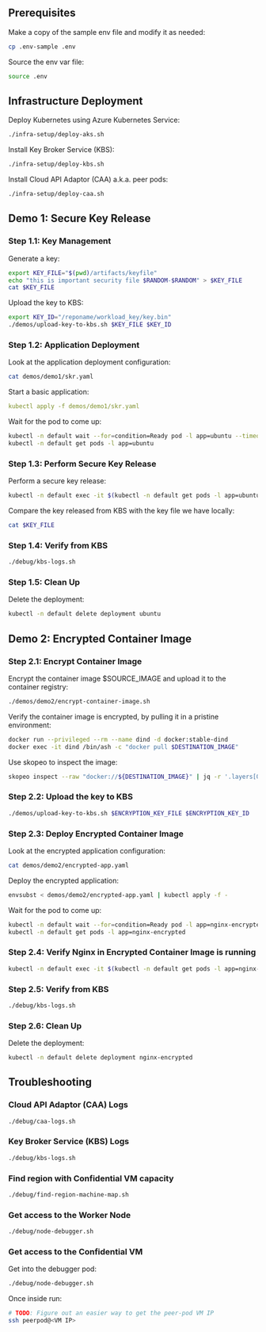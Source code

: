 ## Prerequisites

Make a copy of the sample env file and modify it as needed:

```bash
cp .env-sample .env
```

Source the env var file:

```bash
source .env
```

## Infrastructure Deployment

Deploy Kubernetes using Azure Kubernetes Service:

```bash
./infra-setup/deploy-aks.sh
```

Install Key Broker Service (KBS):

```bash
./infra-setup/deploy-kbs.sh
```

Install Cloud API Adaptor (CAA) a.k.a. peer pods:

```bash
./infra-setup/deploy-caa.sh
```

## Demo 1: Secure Key Release

### Step 1.1: Key Management

Generate a key:

```bash
export KEY_FILE="$(pwd)/artifacts/keyfile"
echo "this is important security file $RANDOM-$RANDOM" > $KEY_FILE
cat $KEY_FILE
```

Upload the key to KBS:

```bash
export KEY_ID="/reponame/workload_key/key.bin"
./demos/upload-key-to-kbs.sh $KEY_FILE $KEY_ID
```

### Step 1.2: Application Deployment

Look at the application deployment configuration:

```bash
cat demos/demo1/skr.yaml
```

Start a basic application:

```yaml
kubectl apply -f demos/demo1/skr.yaml
```

Wait for the pod to come up:

```bash
kubectl -n default wait --for=condition=Ready pod -l app=ubuntu --timeout=300s
kubectl -n default get pods -l app=ubuntu
```

### Step 1.3: Perform Secure Key Release

Perform a secure key release:

```bash
kubectl -n default exec -it $(kubectl -n default get pods -l app=ubuntu -o name) -- curl http://127.0.0.1:8006/cdh/resource/reponame/workload_key/key.bin
```

Compare the key released from KBS with the key file we have locally:

```bash
cat $KEY_FILE
```

### Step 1.4: Verify from KBS

```bash
./debug/kbs-logs.sh
```

### Step 1.5: Clean Up

Delete the deployment:

```bash
kubectl -n default delete deployment ubuntu
```

## Demo 2: Encrypted Container Image

### Step 2.1: Encrypt Container Image

Encrypt the container image $SOURCE_IMAGE and upload it to the container registry:

```bash
./demos/demo2/encrypt-container-image.sh
```

Verify the container image is encrypted, by pulling it in a pristine environment:

```bash
docker run --privileged --rm --name dind -d docker:stable-dind
docker exec -it dind /bin/ash -c "docker pull $DESTINATION_IMAGE"
```

Use skopeo to inspect the image:

```bash
skopeo inspect --raw "docker://${DESTINATION_IMAGE}" | jq -r '.layers[0].annotations."org.opencontainers.image.enc.keys.provider.attestation-agent"' | base64 -d | jq
```

### Step 2.2: Upload the key to KBS

```bash
./demos/upload-key-to-kbs.sh $ENCRYPTION_KEY_FILE $ENCRYPTION_KEY_ID
```

### Step 2.3: Deploy Encrypted Container Image

Look at the encrypted application configuration:

```bash
cat demos/demo2/encrypted-app.yaml
```

Deploy the encrypted application:

```bash
envsubst < demos/demo2/encrypted-app.yaml | kubectl apply -f -
```

Wait for the pod to come up:

```bash
kubectl -n default wait --for=condition=Ready pod -l app=nginx-encrypted --timeout=300s
kubectl -n default get pods -l app=nginx-encrypted
```

### Step 2.4: Verify Nginx in Encrypted Container Image is running

```bash
kubectl -n default exec -it $(kubectl -n default get pods -l app=nginx-encrypted -o name) -- curl localhost
```

### Step 2.5: Verify from KBS

```bash
./debug/kbs-logs.sh
```

### Step 2.6: Clean Up

Delete the deployment:

```bash
kubectl -n default delete deployment nginx-encrypted
```


## Troubleshooting

### Cloud API Adaptor (CAA) Logs

```bash
./debug/caa-logs.sh
```

### Key Broker Service (KBS) Logs

```bash
./debug/kbs-logs.sh
```

### Find region with Confidential VM capacity

```bash
./debug/find-region-machine-map.sh
```

### Get access to the Worker Node

```bash
./debug/node-debugger.sh
```

### Get access to the Confidential VM

Get into the debugger pod:

```bash
./debug/node-debugger.sh
```

Once inside run:

```bash
# TODO: Figure out an easier way to get the peer-pod VM IP
ssh peerpod@<VM IP>
```

